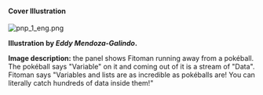 #### Cover Illustration

![pnp_1_eng.png](assets/pnp_1_eng.png)

**Illustration by *Eddy Mendoza-Galindo*.**

**Image description:** the panel shows Fitoman running away from a pokéball. The pokéball says "Variable" on it and coming out of it is a stream of "Data". Fitoman says "Variables and lists are as incredible as pokéballs are! You can literally catch hundreds of data inside them!"
